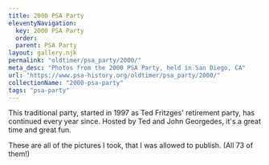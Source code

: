 ```yaml
---
title: 2000 PSA Party
eleventyNavigation:
  key: 2000 PSA Party
  order:
  parent: PSA Party
layout: gallery.njk
permalink: "oldtimer/psa_party/2000/"
meta_desc: "Photos from the 2000 PSA Party, held in San Diego, CA"
url: "https://www.psa-history.org/oldtimer/psa_party/2000/"
collectionName: "2000-psa-party"
tags: "psa-party"
---
```

This traditional party, started in 1997 as Ted Fritzges' retirement party, has continued every year since. Hosted by Ted and John Georgedes, it's a great time and great fun.

These are all of the pictures I took, that I was allowed to publish. (All 73 of them!)
